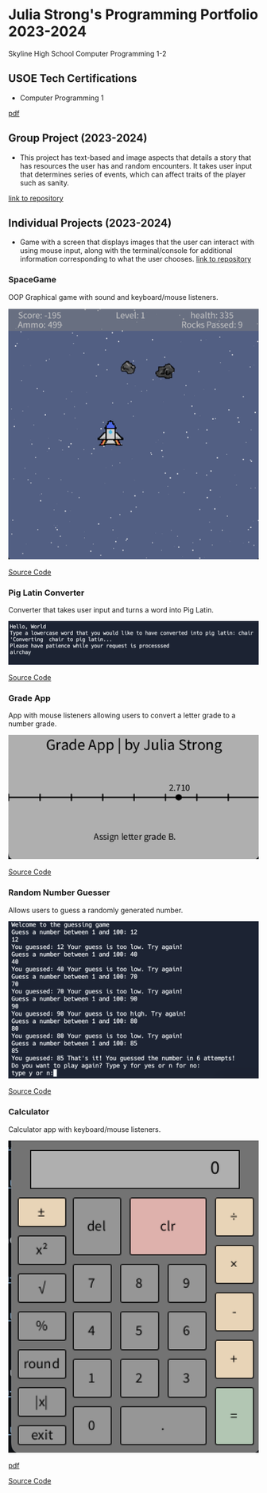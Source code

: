 # Julia Strong's Programming Portfolio 2023-2024
Skyline High School Computer Programming 1-2

## USOE Tech Certifications
* Computer Programming 1

[pdf](https://github.com/julia-strong/programmingportfolio/blob/main/pdfs/Julia%20Strong_Computer%20Programming%20I_12182023.pdf)

## Group Project (2023-2024)
* This project has text-based and image aspects that details a story that has resources the user has and random encounters. It takes user input that determines series of events, which can affect traits of the player such as sanity. 

[link to repository](https://github.com/9702029/The-Journey-to-Innsmouth)

## Individual Projects (2023-2024)
* Game with a screen that displays images that the user can interact with using mouse input, along with the terminal/console for additional information corresponding to what the user chooses.
[link to repository](https://github.com/julia-strong/Fantasy-Based-Quest-TextBased-Observer-Game)
### SpaceGame
OOP Graphical game with sound and keyboard/mouse listeners. 

![Gameplay](https://github.com/julia-strong/programmingportfolio/raw/main/images/spacegame.png?raw=true)

[Source Code](https://github.com/julia-strong/programmingportfolio/blob/main/src/SpaceGame%2013.zip)

### Pig Latin Converter
Converter that takes user input and turns a word into Pig Latin.

![Result](https://github.com/julia-strong/programmingportfolio/blob/main/images/piglatin.png?raw=true)

[Source Code](https://github.com/julia-strong/programmingportfolio/blob/main/src/main%20(1).py)

### Grade App
App with mouse listeners allowing users to convert a letter grade to a number grade.

![Result](https://github.com/julia-strong/programmingportfolio/blob/main/images/grades.png?raw=true)

[Source Code](https://github.com/julia-strong/programmingportfolio/blob/main/src/Grades.zip)


### Random Number Guesser
Allows users to guess a randomly generated number.

![Result](https://github.com/julia-strong/programmingportfolio/blob/main/images/randomnum.png?raw=true)

[Source Code](https://github.com/julia-strong/programmingportfolio/blob/main/src/main.py)

### Calculator
Calculator app with keyboard/mouse listeners.

![Result](https://github.com/julia-strong/programmingportfolio/blob/main/images/calculator.png?raw=true)

[pdf](https://github.com/julia-strong/programmingportfolio/blob/main/pdfs/Calculator%20Planner.pdf)

[Source Code](https://github.com/julia-strong/programmingportfolio/blob/main/src/CalculatorKeyboard%205.zip)

